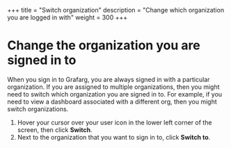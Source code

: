 +++
title = "Switch organization"
description = "Change which organization you are logged in with"
weight = 300
+++

#  Change the organization you are signed in to

When you sign in to Grafarg, you are always signed in with a particular organization. If you are assigned to multiple organizations, then you might need to switch which organization you are signed in to. For example, if you need to view a dashboard associated with a different org, then you might switch organizations.

1. Hover your cursor over your user icon in the lower left corner of the screen, then click **Switch**.
1. Next to the organization that you want to sign in to, click **Switch to**.